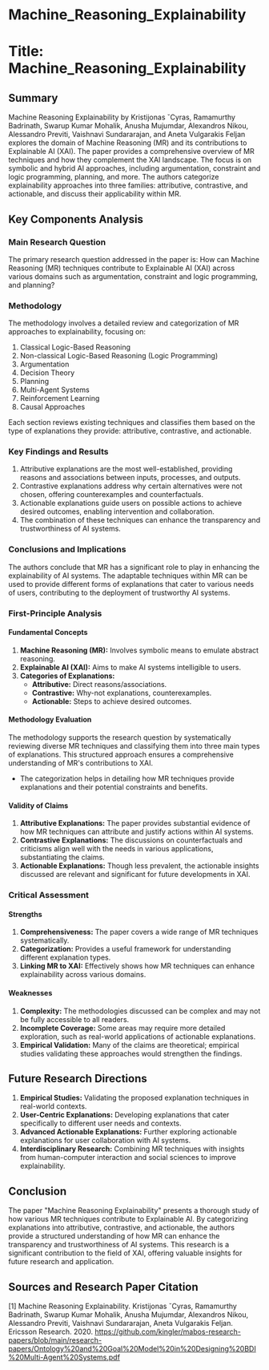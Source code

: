 # Machine_Reasoning_Explainability

# Title: Machine_Reasoning_Explainability

## Summary
Machine Reasoning Explainability by Kristijonas ˇCyras, Ramamurthy Badrinath, Swarup Kumar Mohalik, Anusha Mujumdar, Alexandros Nikou, Alessandro Previti, Vaishnavi Sundararajan, and Aneta Vulgarakis Feljan explores the domain of Machine Reasoning (MR) and its contributions to Explainable AI (XAI). The paper provides a comprehensive overview of MR techniques and how they complement the XAI landscape. The focus is on symbolic and hybrid AI approaches, including argumentation, constraint and logic programming, planning, and more. The authors categorize explainability approaches into three families: attributive, contrastive, and actionable, and discuss their applicability within MR.

## Key Components Analysis

### Main Research Question
The primary research question addressed in the paper is: How can Machine Reasoning (MR) techniques contribute to Explainable AI (XAI) across various domains such as argumentation, constraint and logic programming, and planning?

### Methodology
The methodology involves a detailed review and categorization of MR approaches to explainability, focusing on:
1. Classical Logic-Based Reasoning
2. Non-classical Logic-Based Reasoning (Logic Programming)
3. Argumentation
4. Decision Theory
5. Planning
6. Multi-Agent Systems
7. Reinforcement Learning
8. Causal Approaches

Each section reviews existing techniques and classifies them based on the type of explanations they provide: attributive, contrastive, and actionable.

### Key Findings and Results
1. Attributive explanations are the most well-established, providing reasons and associations between inputs, processes, and outputs.
2. Contrastive explanations address why certain alternatives were not chosen, offering counterexamples and counterfactuals.
3. Actionable explanations guide users on possible actions to achieve desired outcomes, enabling intervention and collaboration.
4. The combination of these techniques can enhance the transparency and trustworthiness of AI systems.

### Conclusions and Implications
The authors conclude that MR has a significant role to play in enhancing the explainability of AI systems. The adaptable techniques within MR can be used to provide different forms of explanations that cater to various needs of users, contributing to the deployment of trustworthy AI systems.

### First-Principle Analysis

#### Fundamental Concepts
1. **Machine Reasoning (MR):** Involves symbolic means to emulate abstract reasoning.
2. **Explainable AI (XAI):** Aims to make AI systems intelligible to users.
3. **Categories of Explanations:**
   - **Attributive:** Direct reasons/associations.
   - **Contrastive:** Why-not explanations, counterexamples.
   - **Actionable:** Steps to achieve desired outcomes.

#### Methodology Evaluation
The methodology supports the research question by systematically reviewing diverse MR techniques and classifying them into three main types of explanations. This structured approach ensures a comprehensive understanding of MR's contributions to XAI.
- The categorization helps in detailing how MR techniques provide explanations and their potential constraints and benefits.

#### Validity of Claims

1. **Attributive Explanations:** The paper provides substantial evidence of how MR techniques can attribute and justify actions within AI systems.
2. **Contrastive Explanations:** The discussions on counterfactuals and criticisms align well with the needs in various applications, substantiating the claims.
3. **Actionable Explanations:** Though less prevalent, the actionable insights discussed are relevant and significant for future developments in XAI.

### Critical Assessment

#### Strengths
1. **Comprehensiveness:** The paper covers a wide range of MR techniques systematically.
2. **Categorization:** Provides a useful framework for understanding different explanation types.
3. **Linking MR to XAI:** Effectively shows how MR techniques can enhance explainability across various domains.

#### Weaknesses
1. **Complexity:** The methodologies discussed can be complex and may not be fully accessible to all readers.
2. **Incomplete Coverage:** Some areas may require more detailed exploration, such as real-world applications of actionable explanations.
3. **Empirical Validation:** Many of the claims are theoretical; empirical studies validating these approaches would strengthen the findings.

## Future Research Directions

1. **Empirical Studies:** Validating the proposed explanation techniques in real-world contexts.
2. **User-Centric Explanations:** Developing explanations that cater specifically to different user needs and contexts.
3. **Advanced Actionable Explanations:** Further exploring actionable explanations for user collaboration with AI systems.
4. **Interdisciplinary Research:** Combining MR techniques with insights from human-computer interaction and social sciences to improve explainability.

## Conclusion
The paper "Machine Reasoning Explainability" presents a thorough study of how various MR techniques contribute to Explainable AI. By categorizing explanations into attributive, contrastive, and actionable, the authors provide a structured understanding of how MR can enhance the transparency and trustworthiness of AI systems. This research is a significant contribution to the field of XAI, offering valuable insights for future research and application.

## Sources and Research Paper Citation
[1] Machine Reasoning Explainability. Kristijonas ˇCyras, Ramamurthy Badrinath, Swarup Kumar Mohalik, Anusha Mujumdar, Alexandros Nikou, Alessandro Previti, Vaishnavi Sundararajan, Aneta Vulgarakis Feljan. Ericsson Research. 2020. https://github.com/kingler/mabos-research-papers/blob/main/research-papers/Ontology%20and%20Goal%20Model%20in%20Designing%20BDI%20Multi-Agent%20Systems.pdf